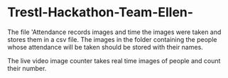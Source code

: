 # Trestl-Hackathon-Team-Ellen-

The file 'Attendance records images and time the images were taken and stores them in a csv file.
The images in the folder containing the people whose attendance will be taken should be stored with their names.

The live video image counter takes real time images of people and count their number.
